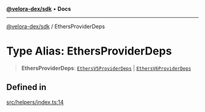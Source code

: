 [**@velora-dex/sdk**](../README.md) • **Docs**

***

[@velora-dex/sdk](../globals.md) / EthersProviderDeps

# Type Alias: EthersProviderDeps

> **EthersProviderDeps**: [`EthersV5ProviderDeps`](../interfaces/EthersV5ProviderDeps.md) \| [`EthersV6ProviderDeps`](../interfaces/EthersV6ProviderDeps.md)

## Defined in

[src/helpers/index.ts:14](https://github.com/paraswap/paraswap-sdk/blob/master/src/helpers/index.ts#L14)
